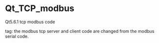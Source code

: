 # Qt_TCP_modbus
Qt5.6.1 tcp modbus code

tag:
	the modbus tcp server and client code are changed from the modbus serial code.
